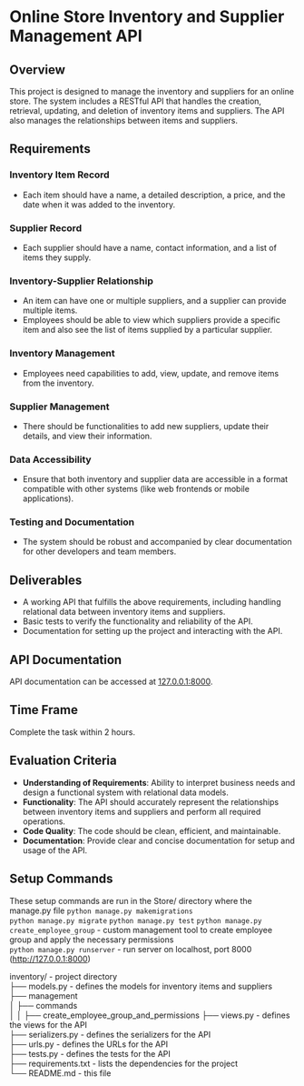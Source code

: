 # Online Store Inventory and Supplier Management API

## Overview

This project is designed to manage the inventory and suppliers for an online store. The system includes a RESTful API that handles the creation, retrieval, updating, and deletion of inventory items and suppliers. The API also manages the relationships between items and suppliers.

## Requirements

### Inventory Item Record
- Each item should have a name, a detailed description, a price, and the date when it was added to the inventory.

### Supplier Record
- Each supplier should have a name, contact information, and a list of items they supply.

### Inventory-Supplier Relationship
- An item can have one or multiple suppliers, and a supplier can provide multiple items.
- Employees should be able to view which suppliers provide a specific item and also see the list of items supplied by a particular supplier.

### Inventory Management
- Employees need capabilities to add, view, update, and remove items from the inventory.

### Supplier Management
- There should be functionalities to add new suppliers, update their details, and view their information.

### Data Accessibility
- Ensure that both inventory and supplier data are accessible in a format compatible with other systems (like web frontends or mobile applications).

### Testing and Documentation
- The system should be robust and accompanied by clear documentation for other developers and team members.

## Deliverables
- A working API that fulfills the above requirements, including handling relational data between inventory items and suppliers.
- Basic tests to verify the functionality and reliability of the API.
- Documentation for setting up the project and interacting with the API.

## API Documentation
API documentation can be accessed at [127.0.0.1:8000](http://127.0.0.1:8000/).

## Time Frame
Complete the task within 2 hours.

## Evaluation Criteria
- **Understanding of Requirements**: Ability to interpret business needs and design a functional system with relational data models.
- **Functionality**: The API should accurately represent the relationships between inventory items and suppliers and perform all required operations.
- **Code Quality**: The code should be clean, efficient, and maintainable.
- **Documentation**: Provide clear and concise documentation for setup and usage of the API.

## Setup Commands
These setup commands are run in the Store/ directory where the manage.py file
```python manage.py makemigrations```  
```python manage.py migrate```
```python manage.py test```
```python manage.py create_employee_group``` - custom management tool to create employee group and apply the necessary permissions  
```python manage.py runserver``` - run server on localhost, port 8000 (http://127.0.0.1:8000)  

inventory/ - project directory  
  ├── models.py - defines the models for inventory items and suppliers  
  ├── management  
  │   ├── commands  
  │   │   ├── create_employee_group_and_permissions
  ├── views.py - defines the views for the API  
  ├── serializers.py - defines the serializers for the API  
  ├── urls.py - defines the URLs for the API  
  ├── tests.py - defines the tests for the API  
  ├── requirements.txt - lists the dependencies for the project   
  └── README.md - this file  

